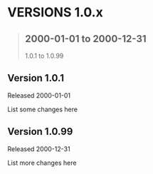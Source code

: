 # **VERSIONS 1.0.x**
>## **2000-01-01 to 2000-12-31**
>1.0.1 to 1.0.99

## Version 1.0.1
Released 2000-01-01

List some changes here

## Version 1.0.99
Released 2000-12-31

List more changes here